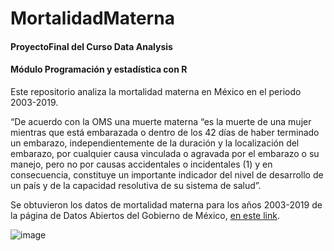 # MortalidadMaterna
#### ProyectoFinal del Curso Data Analysis
#### Módulo Programación y estadística con R

  Este repositorio analiza la mortalidad materna en México en el periodo 2003-2019.
  
“De acuerdo con la OMS una muerte materna “es la muerte de una mujer mientras que está embarazada o dentro de los 42 días de haber terminado un embarazo, independientemente de la duración y la localización del embarazo, por cualquier causa vinculada o agravada por el embarazo o su manejo, pero no por causas accidentales o incidentales (1) y en consecuencia, constituye un importante indicador del nivel de desarrollo de un país y de la capacidad resolutiva de su sistema de salud”.

Se obtuvieron los datos de mortalidad materna para los años 2003-2019 de la página de Datos Abiertos del Gobierno de México, [en este link](https://datos.gob.mx/busca/dataset/mortalidad-materna). 



![image](https://user-images.githubusercontent.com/33968041/132590625-fc4da034-580f-4942-ab3c-64536bab737f.png)

